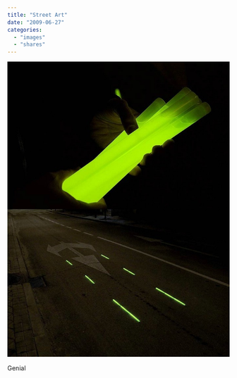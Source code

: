 ```yaml
---
title: "Street Art"
date: "2009-06-27"
categories: 
  - "images"
  - "shares"
---
```


![](images/4wnP83SaFp7t1o34H6x6w3y3o1_1280.jpg)

Genial
